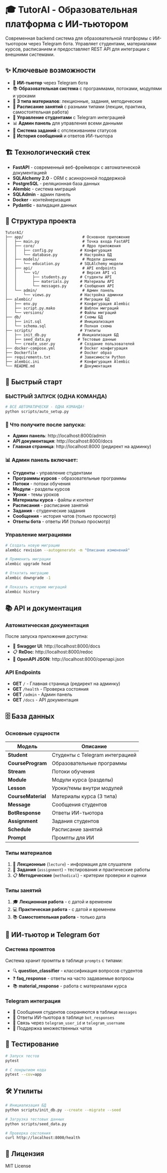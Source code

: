 # 🎓 TutorAI - Образовательная платформа с ИИ-тьютором

Современная backend система для образовательной платформы с ИИ-тьютором через Telegram бота. Управляет студентами, материалами курсов, расписанием и предоставляет REST API для интеграции с внешними системами.

## ✨ Ключевые возможности

- 🤖 **ИИ-тьютор** через Telegram бота
- 📚 **Образовательная система** с программами, потоками, модулями и уроками
- 📝 **3 типа материалов**: лекционные, задания, методические
- 📅 **Расписание занятий** с разными типами (лекции, практика, самостоятельная работа)
- 👥 **Управление студентами** с Telegram интеграцией
- 📊 **Админ панель** для управления всеми данными
- 🔄 **Система заданий** с отслеживанием статусов
- 💬 **История сообщений** и ответов ИИ-тьютора

## 🏗️ Технологический стек

- **FastAPI** - современный веб-фреймворк с автоматической документацией
- **SQLAlchemy 2.0** - ORM с асинхронной поддержкой
- **PostgreSQL** - реляционная база данных
- **Alembic** - система миграций
- **SQLAdmin** - админ панель
- **Docker** - контейнеризация
- **Pydantic** - валидация данных

## 📁 Структура проекта

```
TutorAI/
├── app/                          # Основное приложение
│   ├── main.py                   # Точка входа FastAPI
│   ├── core/                     # Ядро приложения
│   │   ├── config.py            # Конфигурация
│   │   └── database.py          # Настройка БД
│   ├── models/                   # Модели данных
│   │   └── education.py         # SQLAlchemy модели
│   ├── api/                      # API endpoints
│   │   └── v1/                   # Версия API v1
│   │       ├── students.py      # Студенты API
│   │       ├── materials.py     # Материалы API
│   │       └── messages.py      # Сообщения API
│   └── admin/                    # Админ панель
│       └── views.py             # Настройка админки
├── alembic/                     # Миграции БД
│   ├── env.py                   # Конфигурация Alembic
│   ├── script.py.mako           # Шаблон миграций
│   └── versions/                # Файлы миграций
├── db/                          # Схемы БД
│   ├── init.sql                 # Инициализация
│   └── schema.sql               # Полная схема
├── scripts/                     # Утилиты
│   ├── init_db.py              # Инициализация БД
│   ├── seed_data.py            # Тестовые данные
│   └── create_user.py           # Создание пользователей
├── docker-compose.yml           # Docker конфигурация
├── Dockerfile                   # Docker образ
├── requirements.txt             # Зависимости Python
├── alembic.ini                  # Конфигурация Alembic
└── README.md                    # Документация
```

## 🚀 Быстрый старт

### БЫСТРЫЙ ЗАПУСК (ОДНА КОМАНДА)

```bash
# ВСЕ АВТОМАТИЧЕСКИ - ОДНА КОМАНДА!
python scripts/auto_setup.py
```

### 🎯 Что получите после запуска:

- **Админ панель**: http://localhost:8000/admin
- **API документация**: http://localhost:8000/docs
- **Главная страница**: http://localhost:8000 (редирект на админку)

### 📊 Админ панель включает:

- **Студенты** - управление студентами
- **Программы курсов** - образовательные программы
- **Потоки** - потоки обучения
- **Модули** - разделы курсов
- **Уроки** - темы уроков
- **Материалы курса** - файлы и контент
- **Расписания** - расписание занятий
- **Задания** - студенческие задания
- **Сообщения** - история чатов (только просмотр)
- **Ответы бота** - ответы ИИ (только просмотр)

### Управление миграциями

```bash
# Создать новую миграцию
alembic revision --autogenerate -m "Описание изменений"

# Применить миграции
alembic upgrade head

# Откатить миграцию
alembic downgrade -1

# Показать историю миграций
alembic history
```

## 📚 API и документация

### Автоматическая документация

После запуска приложения доступна:

- 📖 **Swagger UI**: http://localhost:8000/docs
- 📋 **ReDoc**: http://localhost:8000/redoc  
- 🔧 **OpenAPI JSON**: http://localhost:8000/openapi.json

### API Endpoints

- **GET** `/` - Главная страница (редирект на админку)
- **GET** `/health` - Проверка состояния
- **GET** `/admin` - Админ панель
- **GET** `/docs` - API документация

## 🗄️ База данных

### Основные сущности

| Модель | Описание |
|--------|----------|
| **Student** | Студенты с Telegram интеграцией |
| **CourseProgram** | Образовательные программы |
| **Stream** | Потоки обучения |
| **Module** | Модули курса (разделы) |
| **Lesson** | Уроки/темы внутри модулей |
| **CourseMaterial** | Материалы курса (3 типа) |
| **Message** | Сообщения студентов |
| **BotResponse** | Ответы ИИ-тьютора |
| **Assignment** | Задания студентов |
| **Schedule** | Расписание занятий |
| **Prompt** | Промпты для ИИ |

### Типы материалов

1. 📖 **Лекционные** (`lecture`) - информация для слушателя
2. 📝 **Задания** (`assignment`) - тестирования и практические работы  
3. 📋 **Методические** (`methodical`) - критерии проверки и оценки

### Типы занятий

1. 🎓 **Лекционная работа** - с датой и временем
2. 💻 **Практическая работа** - с датой и временем
3. 📚 **Самостоятельная работа** - только дата

## 🤖 ИИ-тьютор и Telegram бот

### Система промптов

Система хранит промпты в таблице `prompts` с типами:
- 🔍 **question_classifier** - классификация вопросов студентов
- ❓ **faq_response** - ответы на часто задаваемые вопросы
- 📚 **material_response** - работа с материалами курса

### Telegram интеграция

- 💬 Сообщения студентов сохраняются в таблице `messages`
- 🤖 Ответы ИИ-тьютора в таблице `bot_responses`
- 🔗 Связь через `telegram_user_id` и `telegram_username`
- 📱 Поддержка множественных чатов

## 🧪 Тестирование

```bash
# Запуск тестов
pytest

# С покрытием кода
pytest --cov=app
```

## 🛠️ Утилиты

```bash
# Инициализация БД
python scripts/init_db.py --create --migrate --seed

# Загрузка тестовых данных
python scripts/seed_data.py

# Проверка состояния
curl http://localhost:8000/health
```

## 📝 Лицензия

MIT License